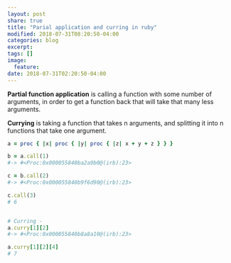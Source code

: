 ```yaml
---
layout: post
share: true
title: "Parial application and curring in ruby"
modified: 2018-07-31T08:20:50-04:00
categories: blog
excerpt:
tags: []
image:
  feature:
date: 2018-07-31T02:20:50-04:00
---
```


**Partial function application** is calling a function with some number of arguments, in order to get a function back that will take that many less arguments. 

**Currying** is taking a function that takes n arguments, and splitting it into n functions that take one argument. 


```ruby
a = proc { |x| proc { |y| proc { |z| x + y + z } } }

b = a.call(1)
#-> #<Proc:0x000055840ba2a9b0@(irb):23>

c = b.call(2)
#-> #<Proc:0x000055840b9f6d90@(irb):23>

c.call(3)
# 6


# Curring - 
a.curry[1][2]
#-> #<Proc:0x000055840b8a8a10@(irb):23>

a.curry[1][2][4]
# 7
```

